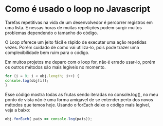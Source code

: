 # Como é usado o loop no Javascript

Tarefas repetitivas na vida de um desenvolvedor é percorrer registros em uma lista.
E nessas horas de muitas repetições podem surgir muitos problemas dependendo o tamanho do código.

O Loop oferece um jeito fácil e rápido de executar uma ação repetidas vezes. Porém cuidado de como vai utiliza-lo, pois pode trazer uma complexibilidade bem ruim para o código.

Em muitos projetos me deparo com o loop for,  não é errado usar-lo, porém os outros métodos são mais legíveis no momento.

~~~Javascript
for (i = 0; i < obj.length; i++) {
console.log(obj[i]);
}
~~~

Esse código mostra todas as frutas sendo iteradas no console.log(), no meu ponto de vista não é uma forma amigável de se entender perto dos novos métodos que temos hoje.
Usando o forEach deixo o código mais legível, veja a baixo:

~~~Javascript
obj.forEach( pais => console.log(pais));
~~~